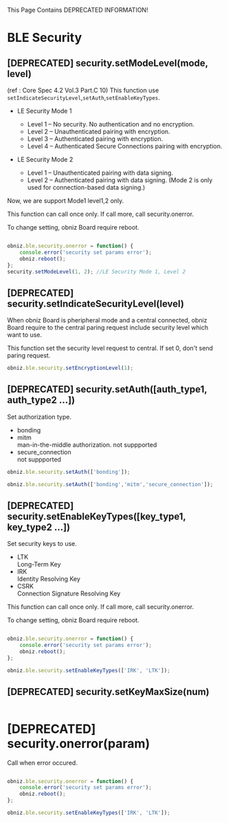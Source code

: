 This Page Contains DEPRECATED INFORMATION!


# BLE Security


## \[DEPRECATED] security.setModeLevel(mode, level)

(ref : Core Spec 4.2 Vol.3 Part.C 10)
This function use `setIndicateSecurityLevel`,`setAuth`,`setEnableKeyTypes`.

* LE Security Mode 1
  * Level 1 – No security. No authentication and no encryption.
  * Level 2 – Unauthenticated pairing with encryption.
  * Level 3 – Authenticated pairing with encryption.
  * Level 4 – Authenticated Secure Connections pairing with encryption.

* LE Security Mode 2
  * Level 1 – Unauthenticated pairing with data signing.
  * Level 2 – Authenticated pairing with data signing. (Mode 2 is only used for connection-based data signing.)


Now, we are support Mode1 level1,2 only.

This function can call once only.
If call more, call security.onerror.

To change setting, obniz Board require reboot.

```javascript

obniz.ble.security.onerror = function() {
    console.error('security set params error');
    obniz.reboot();
};
security.setModeLevel(1, 2); //LE Security Mode 1, Level 2

```

## \[DEPRECATED] security.setIndicateSecurityLevel(level)

When obniz Board is pheripheral mode and a central connected,
obniz Board require to the central paring request include security level which want to use.

This function set the security level request to central.
If set 0, don't send paring request.

```javascript
obniz.ble.security.setEncryptionLevel(1);
```

## \[DEPRECATED] security.setAuth([auth_type1, auth_type2 ...])

Set authorization type.


 - bonding <br/>
 - mitm <br/>man-in-the-middle authorization. not suppported
 - secure_connection <br/>  not suppported


```javascript
obniz.ble.security.setAuth(['bonding']);
```

```javascript
obniz.ble.security.setAuth(['bonding','mitm','secure_connection']);
```



## \[DEPRECATED] security.setEnableKeyTypes([key_type1, key_type2 ...])

Set security keys to use.


 - LTK<br/>
    Long-Term Key
 - IRK <br/>Identity Resolving Key
 - CSRK<br/>Connection Signature Resolving Key
 

This function can call once only.
If call more, call security.onerror.

To change setting, obniz Board require reboot.

```javascript

obniz.ble.security.onerror = function() {
    console.error('security set params error');
    obniz.reboot();
};

obniz.ble.security.setEnableKeyTypes(['IRK', 'LTK']);
```



## \[DEPRECATED] security.setKeyMaxSize(num)


```javascript

```


# \[DEPRECATED] security.onerror(param)

Call when error occured.

```javascript

obniz.ble.security.onerror = function() {
    console.error('security set params error');
    obniz.reboot();
};

obniz.ble.security.setEnableKeyTypes(['IRK', 'LTK']);
```

